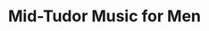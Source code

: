 ---
layout: project
title: "Mid-Tudor Music for Men"
permalink: "/projects/2016/mid-tudor-music-for-men/"
projectyear: "2016"
categories: [project]
description: >
  How do musicians respond to rapid cultural change? Choristers and organists faced this question head on in the late 1540s as the English church services went from late medieval catholicism to full blown protestantism in the space of a few months. The new services required new music - often this meant counterfeiting (adding new English lyrics) old Latin motets, but it also meant composing new works that fit the mood of the times. Edwardine England (1547-1553) was an age of musical experimentation as composers and musicians sought to figure out what would work best with a new language, new services, and challenges to their craft. The most ardent reformers didn't like choirs very much and sought to emphasize congregational singing. The pieces we're left with are a hodge-podge of repurposed late medieval choral polyphony, homophonic chant-like psalms, and a series of first-species counterpoint pieces. Our concert will explore a range of works for Men’s Choir from the Wanley Partbooks (c.1549-c.1551), from short 30 second sentences, to interpolated organ and choral settings, anthems, and a five-part men’s communion setting. We’re very pleased to welcome Adrian Foster, who will be offering works from the Mulliner Book, a contemporary manuscript of organ music. Many of the pieces are best described as 'one off' functional liturgical music. But there are diamonds amidst the rough - Thomas Tallis's If Ye Love Me, being the most famous.
lead:
performances:
  - title: "If Ye Love Me: Sixteenth-Century Music for Men's Choir and Organ"
    subtitle: "Music from the Wanley Partbooks for Men's Choir, and works from the Mulliner Book for organ"
    date: "January 24, 2016"
    time: "730pm"
    venue: "Presbyterian College Chapel"
    address: "3495 Rue University Montreal, QC H3A 2A8"
    ticketsurl: 
    facebookurl: "https://www.facebook.com/events/164991487198565/" 
    posterimage: "2016/ifyeloveme.png"
    guests:
    - name: "Adrian Foster, organ"
      director:
---